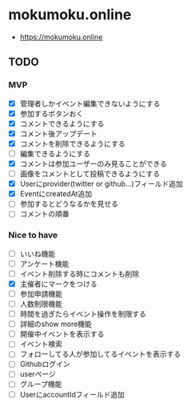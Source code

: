 # mokumoku.online
* https://mokumoku.online

## TODO
### MVP
* [x] 管理者しかイベント編集できないようにする
* [x] 参加するボタンおく
* [x] コメントできるようにする
* [x] コメント後アップデート
* [x] コメントを削除できるようにする
* [ ] 編集できるようにする
* [x] コメントは参加ユーザーのみ見ることができる
* [ ] 画像をコメントとして投稿できるようにする
* [x] Userにprovider(twitter or github...)フィールド追加
* [x] EventにcreatedAt追加
* [ ] 参加するとどうなるかを見せる
* [ ] コメントの順番
### Nice to have
* [ ] いいね機能
* [ ] アンケート機能
* [ ] イベント削除する時にコメントも削除
* [x] 主催者にマークをつける
* [ ] 参加申請機能
* [ ] 人数制限機能
* [ ] 時間を過ぎたらイベント操作を制限する
* [ ] 詳細のshow more機能
* [ ] 開催中イベントを表示する
* [ ] イベント検索
* [ ] フォローしてる人が参加してるイベントを表示する
* [ ] Githubログイン
* [ ] userページ
* [ ] グループ機能
* [ ] UserにaccountIdフィールド追加
